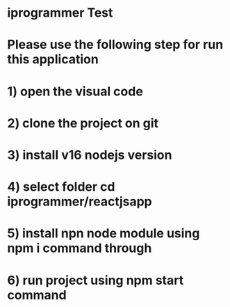 # iprogrammer Test



# Please use the following step for run this application
# 1) open the visual code
# 2) clone the project on git
# 3) install v16 nodejs version
# 4) select folder cd iprogrammer/reactjsapp
# 5) install npn node module using npm i command through
# 6) run project using npm start command
